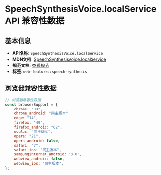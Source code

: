 # SpeechSynthesisVoice.localService API 兼容性数据

## 基本信息

- **API名称**: `SpeechSynthesisVoice.localService`
- **MDN文档**: [SpeechSynthesisVoice.localService](https://developer.mozilla.org/docs/Web/API/SpeechSynthesisVoice/localService)
- **规范文档**: [查看规范](https://webaudio.github.io/web-speech-api/#dom-speechsynthesisvoice-localservice)
- **标签**: `web-features:speech-synthesis`

## 浏览器兼容性数据

```javascript
// 浏览器兼容性数据
const browserSupport = {
    chrome: "33",
    chrome_android: "同主版本",
    edge: "14",
    firefox: "49",
    firefox_android: "62",
    oculus: "同主版本",
    opera: "21",
    opera_android: false,
    safari: "7",
    safari_ios: "同主版本",
    samsunginternet_android: "3.0",
    webview_android: false,
    webview_ios: "同主版本",
};

```

